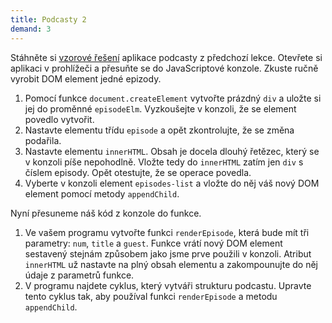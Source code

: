 ```yaml
---
title: Podcasty 2
demand: 3
---
```


Stáhněte si [vzorové řešení](../assets/podcasty-reseni.zip) aplikace podcasty z předchozí lekce. Otevřete si aplikaci v prohlížeči a přesuňte se do JavaScriptové konzole. Zkuste ručně vyrobit DOM element jedné epizody.

1. Pomocí funkce `document.createElement` vytvořte prázdný `div` a uložte si jej do proměnné `episodeElm`. Vyzkoušejte v konzoli, že se element povedlo vytvořit.
1. Nastavte elementu třídu `episode` a opět zkontrolujte, že se změna podařila.
1. Nastavte elementu `innerHTML`. Obsah je docela dlouhý řetězec, který se v konzoli píše nepohodlně. Vložte tedy do `innerHTML` zatím jen `div` s číslem episody. Opět otestujte, že se operace povedla.
1. Vyberte v konzoli element `episodes-list` a vložte do něj váš nový DOM element pomocí metody `appendChild`.

Nyní přesuneme náš kód z konzole do funkce.

1. Ve vašem programu vytvořte funkci `renderEpisode`, která bude mít tři parametry: `num`, `title` a `guest`. Funkce vrátí nový DOM element sestavený stejnám způsobem jako jsme prve použili v konzoli. Atribut `innerHTML` už nastavte na plný obsah elementu a zakompounujte do něj údaje z parametrů funkce.
1. V programu najdete cyklus, který vytváři strukturu podcastu. Upravte tento cyklus tak, aby používal funkci `renderEpisode` a metodu `appendChild`.
